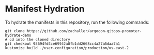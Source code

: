# Manifest Hydration

To hydrate the manifests in this repository, run the following commands:

```shell
git clone https://github.com/zachaller/argocon-gitops-promoter-hydrate-demo
# cd into the cloned directory
git checkout 93694fd4ce69942a0fb1dd2668cc4a27a5daa7a1
kustomize build ./user-configuration/production/us-east-2
```
